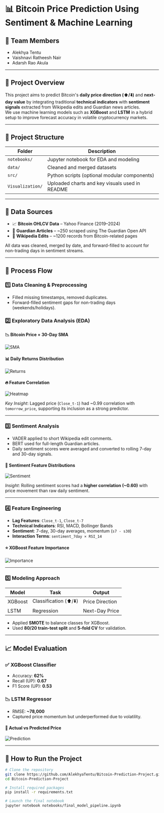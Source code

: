 # 📊 Bitcoin Price Prediction Using Sentiment & Machine Learning

## 👥 Team Members
- Alekhya Tentu
- Vaishnavi Ratheesh Nair
- Adarsh Rao Akula

---

## 📘 Project Overview

This project aims to predict Bitcoin's **daily price direction (⬆️/⬇️)** and **next-day value** by integrating traditional **technical indicators** with **sentiment signals** extracted from Wikipedia edits and Guardian news articles.  
We use machine learning models such as **XGBoost** and **LSTM** in a hybrid setup to improve forecast accuracy in volatile cryptocurrency markets.

---

## 📂 Project Structure

| Folder            | Description                                     |
|-------------------|-------------------------------------------------|
| `notebooks/`      | Jupyter notebook for EDA and modeling           |
| `data/`           | Cleaned and merged datasets                     |
| `src/`            | Python scripts (optional modular components)    |
| `Visualization/`  | Uploaded charts and key visuals used in README  |

---

## 🔗 Data Sources

- 📈 **Bitcoin OHLCV Data** – Yahoo Finance (2019–2024)
- 📰 **Guardian Articles** – ~250 scraped using The Guardian Open API
- 📝 **Wikipedia Edits** – ~1200 records from Bitcoin-related pages

All data was cleaned, merged by date, and forward-filled to account for non-trading days in sentiment streams.

---

## 🔄 Process Flow

### 1️⃣ Data Cleaning & Preprocessing
- Filled missing timestamps, removed duplicates.
- Forward-filled sentiment gaps for non-trading days (weekends/holidays).

### 2️⃣ Exploratory Data Analysis (EDA)

#### 📉 Bitcoin Price + 30-Day SMA
![SMA](Visualization/btc_closing_price_sma.png)

#### 📊 Daily Returns Distribution
![Returns](Visualization/daily_return_plot.png)

#### 🔥 Feature Correlation
![Heatmap](Visualization/correlation_heatmap.png)

*Key Insight*: Lagged price (`Close_t-1`) had ~0.99 correlation with `tomorrow_price`, supporting its inclusion as a strong predictor.

---

### 3️⃣ Sentiment Analysis

- VADER applied to short Wikipedia edit comments.
- BERT used for full-length Guardian articles.
- Daily sentiment scores were averaged and converted to rolling 7-day and 30-day signals.

#### 💬 Sentiment Feature Distributions
![Sentiment](Visualization/sentiment_distributions.png)

*Insight*: Rolling sentiment scores had a **higher correlation (~0.60)** with price movement than raw daily sentiment.

---

### 4️⃣ Feature Engineering

- **Lag Features**: `Close_t-1`, `Close_t-7`
- **Technical Indicators**: RSI, MACD, Bollinger Bands
- **Sentiment**: 7-day, 30-day averages, momentum (`s7 - s30`)
- **Interaction Terms**: `sentiment_7day × RSI_14`

#### ⭐ XGBoost Feature Importance
![Importance](Visualization/feature_importance.png)

---

### 5️⃣ Modeling Approach

| Model        | Task                   | Output             |
|--------------|------------------------|--------------------|
| XGBoost      | Classification (⬆️/⬇️) | Price Direction    |
| LSTM         | Regression              | Next-Day Price     |

- Applied **SMOTE** to balance classes for XGBoost.
- Used **80/20 train-test split** and **5-fold CV** for validation.

---

## 📈 Model Evaluation

### ✅ XGBoost Classifier
- Accuracy: **62%**
- Recall (UP): **0.67**
- F1 Score (UP): **0.53**

### 📉 LSTM Regressor
- RMSE: **~78,000**
- Captured price momentum but underperformed due to volatility.

#### 🎯 Actual vs Predicted Price
![Prediction](Visualization/actual_vs_predicted.png)

---

## 🚀 How to Run the Project

```bash
# Clone the repository
git clone https://github.com/AlekhyaTentu/Bitcoin-Prediction-Project.git
cd Bitcoin-Prediction-Project

# Install required packages
pip install -r requirements.txt

# Launch the final notebook
jupyter notebook notebooks/final_model_pipeline.ipynb
